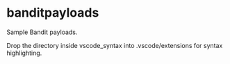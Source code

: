 # banditpayloads

Sample Bandit payloads.

Drop the directory inside vscode_syntax into .vscode/extensions for syntax highlighting.